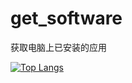 # get_software
获取电脑上已安装的应用


[![Top Langs](https://github-readme-stats.vercel.app/api/top-langs/?username=z1mu&layout=compact)](https://github.com/z1mu/get_software)
